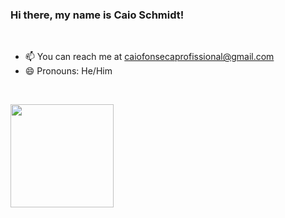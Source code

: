   
### Hi there, my name is Caio Schmidt!
<br>

- 📫 You can reach me at caiofonsecaprofissional@gmail.com
- 😄 Pronouns: He/Him

<br>


<code><img height="165" src="https://github-readme-stats.vercel.app/api?username=Arctic-Husky&show_icons=true&theme=dark&line_height=27"></code>
